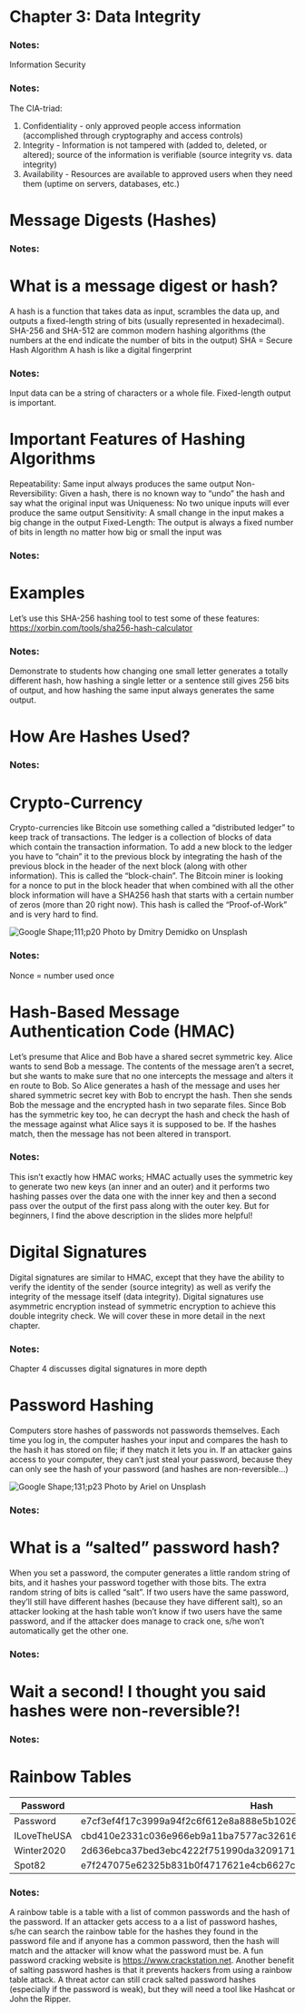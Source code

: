 <!-- Slide number: 1 -->
# Chapter 3: Data Integrity

### Notes:

<!-- Slide number: 2 -->

Information
Security

### Notes:
The CIA-triad:
1) Confidentiality - only approved people access information (accomplished through cryptography and access controls)
2) Integrity - Information is not tampered with (added to, deleted, or altered); source of the information is verifiable (source integrity vs. data integrity)
3) Availability - Resources are available to approved users when they need them (uptime on servers, databases, etc.)

<!-- Slide number: 3 -->
# Message Digests (Hashes)

### Notes:

<!-- Slide number: 4 -->
# What is a message digest or hash?
A hash is a function that takes data as input, scrambles the data up, and outputs a fixed-length string of bits (usually represented in hexadecimal).
SHA-256 and SHA-512 are common modern hashing algorithms (the numbers at the end indicate the number of bits in the output)
SHA = Secure Hash Algorithm
A hash is like a digital fingerprint

### Notes:
Input data can be a string of characters or a whole file.
Fixed-length output is important.

<!-- Slide number: 5 -->
# Important Features of Hashing Algorithms
Repeatability: Same input always produces the same output
Non-Reversibility: Given a hash, there is no known way to “undo” the hash and say what the original input was
Uniqueness: No two unique inputs will ever produce the same output
Sensitivity: A small change in the input makes a big change in the output
Fixed-Length: The output is always a fixed number of bits in length no matter how big or small the input was

### Notes:

<!-- Slide number: 6 -->
# Examples
Let’s use this SHA-256 hashing tool to test some of these features:
https://xorbin.com/tools/sha256-hash-calculator

### Notes:
Demonstrate to students how changing one small letter generates a totally different hash, how hashing a single letter or a sentence still gives 256 bits of output, and how hashing the same input always generates the same output.

<!-- Slide number: 7 -->
# How Are Hashes Used?

### Notes:

<!-- Slide number: 8 -->
# Crypto-Currency
Crypto-currencies like Bitcoin use something called a “distributed ledger” to keep track of transactions. The ledger is a collection of blocks of data which contain the transaction information. To add a new block to the ledger you have to “chain” it to the previous block by integrating the hash of the previous block in the header of the next block (along with other information). This is called the “block-chain”.
The Bitcoin miner is looking for a nonce to put in the block header that when combined with all the other block information will have a SHA256 hash that starts with a certain number of zeros (more than 20 right now).
This hash is called the “Proof-of-Work” and is very hard to find.

![Google Shape;111;p20](GoogleShape111p20.jpg)
Photo by Dmitry Demidko on Unsplash

### Notes:
Nonce = number used once

<!-- Slide number: 9 -->
# Hash-Based Message Authentication Code (HMAC)
Let’s presume that Alice and Bob have a shared secret symmetric key. Alice wants to send Bob a message. The contents of the message aren’t a secret, but she wants to make sure that no one intercepts the message and alters it en route to Bob.
So Alice generates a hash of the message and uses her shared symmetric secret key with Bob to encrypt the hash. Then she sends Bob the message and the encrypted hash in two separate files. Since Bob has the symmetric key too, he can decrypt the hash and check the hash of the message against what Alice says it is supposed to be. If the hashes match, then the message has not been altered in transport.

### Notes:
This isn’t exactly how HMAC works; HMAC actually uses the symmetric key to generate two new keys (an inner and an outer) and it performs two hashing passes over the data one with the inner key and then a second pass over the output of the first pass along with the outer key. But for beginners, I find the above description in the slides more helpful!

<!-- Slide number: 10 -->
# Digital Signatures
Digital signatures are similar to HMAC, except that they have the ability to verify the identity of the sender (source integrity) as well as verify the integrity of the message itself (data integrity).
Digital signatures use asymmetric encryption instead of symmetric encryption to achieve this double integrity check.
We will cover these in more detail in the next chapter.

### Notes:
Chapter 4 discusses digital signatures in more depth

<!-- Slide number: 11 -->
# Password Hashing
Computers store hashes of passwords not passwords themselves.
Each time you log in, the computer hashes your input and compares the hash to the hash it has stored on file; if they match it lets you in.
If an attacker gains access to your computer, they can’t just steal your password, because they can only see the hash of your password (and hashes are non-reversible…)

![Google Shape;131;p23](GoogleShape131p23.jpg)
Photo by Ariel on Unsplash

### Notes:

<!-- Slide number: 12 -->
# What is a “salted” password hash?
When you set a password, the computer generates a little random string of bits, and it hashes your password together with those bits. The extra random string of bits is called “salt”.
If two users have the same password, they’ll still have different hashes (because they have different salt), so an attacker looking at the hash table won’t know if two users have the same password, and if the attacker does manage to crack one, s/he won’t automatically get the other one.

### Notes:

<!-- Slide number: 13 -->
# Wait a second! I thought you said hashes were non-reversible?!

### Notes:

<!-- Slide number: 14 -->
# Rainbow Tables

| Password | Hash |
| --- | --- |
| Password | e7cf3ef4f17c3999a94f2c6f612e8a888e5b1026878e4e19398b23bd38ec221a |
| ILoveTheUSA | cbd410e2331c036e966eb9a11ba7577ac32616a41ab2f67d3537cd68ea575ce5 |
| Winter2020 | 2d636ebca37bed3ebc4222f751990da32091712ee4947eab98c624ad46ca4985 |
| Spot82 | e7f247075e62325b831b0f4717621e4cb6627c42d980d15e006f03437e86eb4f |

### Notes:
A rainbow table is a table with a list of common passwords and the hash of the password. If an attacker gets access to a a list of password hashes, s/he can search the rainbow table for the hashes they found in the password file and if anyone has a common password, then the hash will match and the attacker will know what the password must be. A fun password cracking website is https://www.crackstation.net.
Another benefit of salting password hashes is that it prevents hackers from using a rainbow table attack. A threat actor can still crack salted password hashes (especially if the password is weak), but they will need a tool like Hashcat or John the Ripper.

